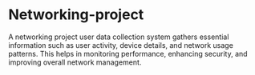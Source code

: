# Networking-project
A networking project user data collection system gathers essential information such as user activity, device details, and network usage patterns. This helps in monitoring performance, enhancing security, and improving overall network management.
